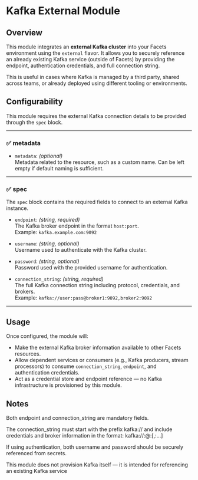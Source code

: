 # Kafka External Module

## Overview

This module integrates an **external Kafka cluster** into your Facets environment using the `external` flavor. It allows you to securely reference an already existing Kafka service (outside of Facets) by providing the endpoint, authentication credentials, and full connection string.

This is useful in cases where Kafka is managed by a third party, shared across teams, or already deployed using different tooling or environments.

## Configurability

This module requires the external Kafka connection details to be provided through the `spec` block.

---

### ✅ metadata

- `metadata`: *(optional)*  
  Metadata related to the resource, such as a custom name. Can be left empty if default naming is sufficient.

---

### ✅ spec

The `spec` block contains the required fields to connect to an external Kafka instance.

- `endpoint`: *(string, required)*  
  The Kafka broker endpoint in the format `host:port`.  
  Example: `kafka.example.com:9092`

- `username`: *(string, optional)*  
  Username used to authenticate with the Kafka cluster.

- `password`: *(string, optional)*  
  Password used with the provided username for authentication.

- `connection_string`: *(string, required)*  
  The full Kafka connection string including protocol, credentials, and brokers.  
  Example: `kafka://user:pass@broker1:9092,broker2:9092`

---

## Usage

Once configured, the module will:

- Make the external Kafka broker information available to other Facets resources.
- Allow dependent services or consumers (e.g., Kafka producers, stream processors) to consume `connection_string`, `endpoint`, and authentication credentials.
- Act as a credential store and endpoint reference — no Kafka infrastructure is provisioned by this module.


## Notes 
Both endpoint and connection_string are mandatory fields.

The connection_string must start with the prefix kafka:// and include credentials and broker information in the format:
kafka://<username>:<password>@<host>:<port>[,<host>:<port>...]

If using authentication, both username and password should be securely referenced from secrets.

This module does not provision Kafka itself — it is intended for referencing an existing Kafka service